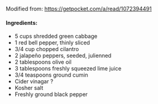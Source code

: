 Modified from: https://getpocket.com/a/read/1072394491
#### Ingredients:
- 5 cups shredded green cabbage
- 1 red bell pepper, thinly sliced
- 3/4 cup chopped cilantro
- 2 jalapeño peppers, seeded, julienned
- 2 tablespoons olive oil
- 3 tablespoons freshly squeezed lime juice
- 3/4 teaspoons ground cumin
- Cider vinagar ?
- Kosher salt
- Freshly ground black pepper
